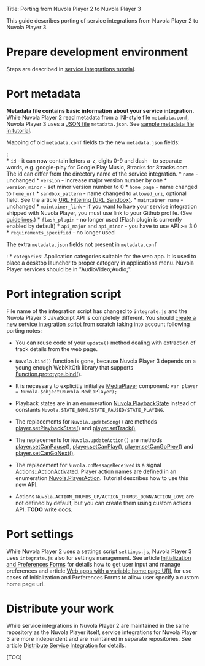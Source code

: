 Title: Porting from Nuvola Player 2 to Nuvola Player 3

This guide describes porting of service integrations from Nuvola Player 2 to Nuvola Player 3.

Prepare development environment
===============================

Steps are described in [service integrations tutorial]({filename}tutorial.md).

Port metadata
=============

**Metadata file contains basic information about your service integration.** While Nuvola Player 2
read metadata from a INI-style file ``metadata.conf``, Nuvola Player 3 uses
a [JSON file](http://en.wikipedia.org/wiki/JSON) ``metadata.json``.
See [sample metadata file in tutorial]({filename}tutorial.md#create-metadata-file).

Mapping of old ``metadata.conf`` fields to the new ``metadata.json`` fields:

:   
      * ``id`` - it can now contain letters a-z, digits 0-9 and dash - to separate words, e.g.
        google-play for Google Play Music, 8tracks for 8tracks.com. The id can differ from the directory
        name of the service integration.
      * ``name`` - unchanged
      * ``version`` - increase major version number by one
      * ``version_minor`` - set minor version number to 0
      * ``home_page`` - name changed to ``home_url``
      * ``sandbox_pattern`` - name changed to ``allowed_uri``, optional field. See the article
        [URL Filtering (URL Sandbox)]({filename}url-filtering.md).
      * ``maintainer_name`` - unchanged
      * ``maintainer_link`` - if you want to have your service integration shipped with Nuvola
        Player, you must use link to your Github profile. (See
        [guidelines]({filename}guidelines.md).)
      * ``flash_plugin`` - no longer used (Flash plugin is currently enabled by default)
      * ``api_major`` and ``api_minor`` - you have to use API >= 3.0
      * ``requirements_specified`` - no longer used

The extra ``metadata.json`` fields not present in ``metadata.conf``

:     * ``categories``: Application categories suitable for the web app. It is used to place a desktop
        launcher to proper category in applications menu. Nuvola Player services should be in
        "AudioVideo;Audio;".

Port integration script
=======================

File name of the integration script has changed to ``integrate.js`` and the Nuvola Player 3
JavaScript API is completely different. You should
[create a new service integration script from scratch]({filename}tutorial.md#create-integration-script)
taking into account following porting notes:

  * You can reuse code of your ``update()`` method dealing with extraction of track details from
    the web page.
  
  * ``Nuvola.bind()`` function is gone, because Nuvola Player 3 depends on a young enough WebKitGtk
    library that supports [Function.prototype.bind()](https://developer.mozilla.org/en-US/docs/Web/JavaScript/Reference/Global_Objects/Function/bind).

  * It is necessary to explicitly initialize [MediaPlayer](apiref>Nuvola.MediaPlayer) component:
    ``var player = Nuvola.$object(Nuvola.MediaPlayer);``
    
  * Playback states are in an enumeration [Nuvola.PlaybackState](apiref>Nuvola.PlaybackState)
    instead of constants ``Nuvola.STATE_NONE/STATE_PAUSED/STATE_PLAYING``.
    
  * The replacements for ``Nuvola.updateSong()`` are methods
    [player.setPlaybackState()](apiref>Nuvola.MediaPlayer.setPlaybackState) and
    [player.setTrack()](apiref>Nuvola.MediaPlayer.setTrack).

  * The replacements for ``Nuvola.updateAction()`` are methods
    [player.setCanPause()](apiref>Nuvola.MediaPlayer.setCanPause),
    [player.setCanPlay()](apiref>Nuvola.MediaPlayer.setCanPlay),
    [player.setCanGoPrev()](apiref>Nuvola.MediaPlayer.setCanGoPrev) and
    [player.setCanGoNext()](apiref>Nuvola.MediaPlayer.setCanGoNext).

  * The replacement for ``Nuvola.onMessageReceived`` is a signal
    [Actions::ActionActivated](apiref>Nuvola.Actions%3A%3AActionActivated). Player action
    names are defined in an enumeration [Nuvola.PlayerAction](apiref>Nuvola.PlayerAction). Tutorial
    describes how to use this new API.
  
  * Actions ``Nuvola.ACTION_THUMBS_UP/ACTION_THUMBS_DOWN/ACTION_LOVE`` are not defined by default,
    but you can create them using custom actions API. **TODO** write docs.


Port settings
=============

While Nuvola Player 2 uses a settings script ``settings.js``, Nuvola Player 3 uses ``integrate.js``
also for settings management. See article
[Initialization and Preferences Forms]({filename}initialization-and-preferences-forms.md)
for details how to get user input and manage preferences and article
[Web apps with a variable home page URL]({filename}variable-home-page-url.md) for
use cases of Initialization and Preferences Forms to allow user specify a custom home page url.

Distribute your work
====================

While service integrations in Nuvola Player 2 are maintained in the same repository as the Nuvola Player itself,
service integrations for Nuvola Player 3 are more independent and are maintained in separate repositories.
See article [Distribute Service Integration]({filename}distribute.md) for details.

[TOC]
